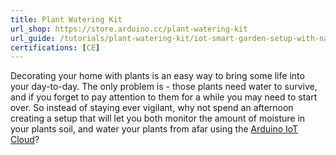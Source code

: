```yaml
---
title: Plant Watering Kit
url_shop: https://store.arduino.cc/plant-watering-kit
url_guide: /tutorials/plant-watering-kit/iot-smart-garden-setup-with-nanorp2040
certifications: [CE]
---
```


Decorating your home with plants is an easy way to bring some life into your day-to-day. The only problem is - those plants need water to survive, and if you forget to pay attention to them for a while you may need to start over. So instead of staying ever vigilant, why not spend an afternoon creating a setup that will let you both monitor the amount of moisture in your plants soil, and water your plants from afar using the [Arduino IoT Cloud](https://docs.arduino.cc/cloud/iot-cloud)?